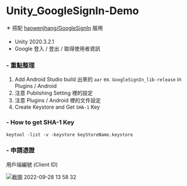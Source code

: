 # Unity_GoogleSignIn-Demo 
 
✴️ 搭配 [haowenjhang/GoogleSignIn](https://github.com/haowenjhang/GoogleSignIn "游標顯示") 服用
* Unity 2020.3.2.1
* Google 登入 / 登出 / 取得使用者資訊

### - 重點整理 
1. Add Android Studio build 出來的 `aar` ex. `GoogleSignIn_lib-release` in Plugins / Android
2. 注意 Publishing Setting 裡的設定
3. 注意 Plugins / Android 裡的文件設定
4. Create Keystore and Get `SHA-1` Key 


### - How to get SHA-1 Key
`keytool -list -v -keystore keyStoreName.keystore`




### - 申請憑證
用戶端編號 (Client ID)

![截圖 2022-09-28 13 58 32](https://user-images.githubusercontent.com/30752142/192701098-115d24de-f0c6-4ae8-80b5-61a8adfbf67f.png)
